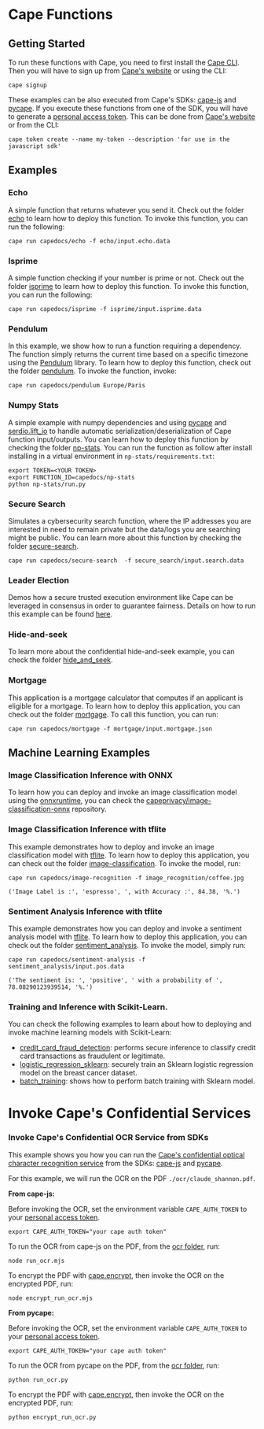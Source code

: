 # Cape Functions

## Getting Started

To run these functions with Cape, you need to first install the [Cape CLI](https://docs.capeprivacy.com/getting-started#install-the-cape-cli). Then you will have to sign up from [Cape's website](https://capeprivacy.com/) or using the CLI:
```
cape signup
``` 

These examples can be also executed from Cape's SDKs: [cape-js](https://docs.capeprivacy.com/sdks/javascript-sdk) and [pycape](https://pydocs.capeprivacy.com/). If you execute these functions from one of the SDK, you will have to generate a [personal access token](https://docs.capeprivacy.com/reference/user-tokens). This can be done from [Cape's website](https://capeprivacy.com/) or from the CLI:
```
cape token create --name my-token --description 'for use in the javascript sdk'
```

## Examples

### Echo

A simple function that returns whatever you send it. Check out the folder [echo](./echo/) to learn how to deploy this function. To invoke this function, you can run the following:

```
cape run capedocs/echo -f echo/input.echo.data
```

### Isprime

A simple function checking if your number is prime or not. Check out the folder [isprime](./isprime/) to learn how to deploy this function. To invoke this function, you can run the following:

```
cape run capedocs/isprime -f isprime/input.isprime.data
```

### Pendulum
In this example, we show how to run a function requiring a dependency. The function simply returns the current time based on a specific timezone using the [Pendulum](https://pendulum.eustace.io/) library. To learn how to deploy this function, check out the folder [pendulum](./pendulum/). To invoke the function, invoke:

```
cape run capedocs/pendulum Europe/Paris 
```

### Numpy Stats
A simple example with numpy dependencies and using [pycape](https://github.com/capeprivacy/pycape) and [serdio.lift_io](https://pydocs.capeprivacy.com/serdio.io_lifter.html#serdio.io_lifter.lift_io) to handle automatic serialization/deserialization of Cape function input/outputs. You can learn how to deploy this function by checking the folder [np-stats](./np-stats/). You can run the function as follow after install installing in a virtual environment in `np-stats/requirements.txt`:

```
export TOKEN=<YOUR TOKEN>
export FUNCTION_ID=capedocs/np-stats
python np-stats/run.py
```

### Secure Search
Simulates a cybersecurity search function, where the IP addresses you are interested in need to remain private but the data/logs you are searching might be public. You can learn more about this function by checking the folder [secure-search](./secure_search/).

```
cape run capedocs/secure-search  -f secure_search/input.search.data
```

### Leader Election
Demos how a secure trusted execution environment like Cape can be leveraged in consensus in order to guarantee fairness. Details on how to run this example can be found
[here](./leader-election).


### Hide-and-seek
To learn more about the confidential hide-and-seek example, you can check the folder [hide_and_seek](./hide_and_seek).


### Mortgage
This application is a mortgage calculator that computes if an applicant is eligible for a mortgage. To learn how to deploy this application, you can check out the folder [mortgage](./mortgage). To call this function, you can run:
```
cape run capedocs/mortgage -f mortgage/input.mortgage.json
```

## Machine Learning Examples

### Image Classification Inference with ONNX

To learn how you can deploy and invoke an image classification model using the [onnxruntime](https://onnxruntime.ai/), you can check the [capeprivacy/image-classification-onnx](image-classification-onnxhttps://github.com/capeprivacy/image-classification-onnx) repository.


### Image Classification Inference with tflite
This example demonstrates how to deploy and invoke an image classification model with [tflite](https://www.tensorflow.org/lite). To learn how to deploy this application, you can check out the folder [image-classification](./image_recognition). To invoke the model, run:

```
cape run capedocs/image-recognition -f image_recognition/coffee.jpg

('Image Label is :', 'espresso', ', with Accuracy :', 84.38, '%.')
```

### Sentiment Analysis Inference with tflite
This example demonstrates how you can deploy and invoke a sentiment analysis model with [tflite](https://www.tensorflow.org/lite). To learn how to deploy this application, you can check out the folder [sentiment_analysis](./sentiment_analysis). To invoke the model, simply run:

```
cape run capedocs/sentiment-analysis -f sentiment_analysis/input.pos.data

('The sentiment is: ', 'positive', ' with a probability of ', 78.08290123939514, '%.')
```

### Training and Inference with Scikit-Learn.
You can check the following examples to learn about how to deploying and invoke machine learning models with Scikit-Learn:
- [credit_card_fraud_detection](./credit_card_fraud_detection/): performs secure inference to classify credit card transactions as fraudulent or legitimate.
- [logistic_regression_sklearn](./logistic_regression_sklearn/): securely train an Sklearn logistic regression model on the breast cancer dataset.
- [batch_training](./batch_training/): shows how to perform batch training with Sklearn model.


# Invoke Cape's Confidential Services
### Invoke Cape's Confidential OCR Service from SDKs

This example shows you how you can run the [Cape's confidential optical character recognition service](https://docs.capeprivacy.com/cape-hosted/ocr) from the SDKs: [cape-js](https://docs.capeprivacy.com/sdks/javascript-sdk) and [pycape](https://pydocs.capeprivacy.com/).

For this example, we will run the OCR on the PDF `./ocr/claude_shannon.pdf`.

**From cape-js:**

Before invoking the OCR, set the environment variable `CAPE_AUTH_TOKEN` to your [personal access token](https://docs.capeprivacy.com/reference/user-tokens). 
```
export CAPE_AUTH_TOKEN="your cape auth token"
```

To run the OCR from cape-js on the PDF, from the [ocr folder](./ocr), run:
```
node run_ocr.mjs
```

To encrypt the PDF with [cape.encrypt](https://docs.capeprivacy.com/tutorials/encrypting#cape-encrypt), then invoke the OCR on the encrypted PDF, run:
```
node encrypt_run_ocr.mjs
```

**From pycape:**

Before invoking the OCR, set the environment variable `CAPE_AUTH_TOKEN` to your [personal access token](https://docs.capeprivacy.com/reference/user-tokens). 

```
export CAPE_AUTH_TOKEN="your cape auth token"
```

To run the OCR from pycape on the PDF, from the [ocr folder](./ocr), run:
```
python run_ocr.py
```

To encrypt the PDF with [cape.encrypt](https://docs.capeprivacy.com/tutorials/encrypting#cape-encrypt), then invoke the OCR on the encrypted PDF, run:
```
python encrypt_run_ocr.py
```

 